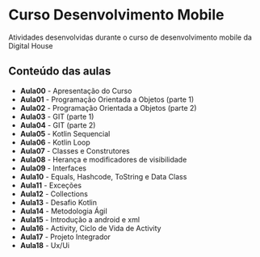 # Curso Desenvolvimento Mobile 

Atividades desenvolvidas durante o curso de desenvolvimento mobile da Digital House

## Conteúdo das aulas  

- **Aula00** - Apresentação do Curso  
- **Aula01** - Programação Orientada a Objetos (parte 1)       
- **Aula02** - Programação Orientada a Objetos (parte 2)  
- **Aula03** - GIT (parte 1)  
- **Aula04** - GIT (parte 2)   
- **Aula05** - Kotlin Sequencial  
- **Aula06** - Kotlin Loop  
- **Aula07** - Classes e Construtores  
- **Aula08** - Herança e modificadores de visibilidade
- **Aula09** - Interfaces    
- **Aula10** - Equals, Hashcode, ToString e Data Class 
- **Aula11** - Exceções  
- **Aula12** - Collections  
- **Aula13** - Desafio Kotlin  
- **Aula14** - Metodologia Ágil  
- **Aula15** - Introdução a android e xml  
- **Aula16** - Activity, Ciclo de Vida de Activity
- **Aula17** - Projeto Integrador  
- **Aula18** - Ux/Ui